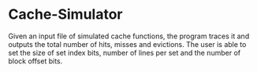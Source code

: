 # Cache-Simulator
Given an input file of simulated cache functions, the program traces it and outputs the total number of hits, misses and evictions. The user is able to set the size of set index bits, number of lines per set and the number of block offset bits. 
